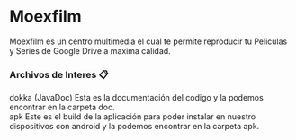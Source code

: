 # Moexfilm

Moexfilm es un centro multimedia el cual te permite reproducir tu Peliculas y Series de Google Drive a maxima calidad.


### Archivos de Interes 📋

dokka (JavaDoc) Esta es la documentación del codigo y la podemos encontrar en la carpeta doc.\
apk Este es el build de la aplicación para poder instalar en nuestro dispositivos con android y la podemos encontrar en la carpeta apk.
